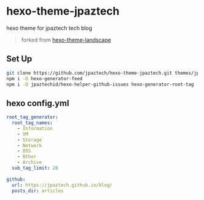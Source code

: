 # hexo-theme-jpaztech

hexo theme for jpaztech tech blog

> forked from [hexo-theme-landscape](https://github.com/hexojs/hexo-theme-landscape)

## Set Up

```sh
git clone https://github.com/jpaztech/hexo-theme-jpaztech.git themes/jpaztech
npm i -D hexo-generator-feed
npm i -D jpaztechid/hexo-helper-github-issues hexo-generator-root-tag
```

## hexo config.yml


```yml
root_tag_generator:
  root_tag_names:
    - Information
    - VM
    - Storage
    - Network
    - OSS
    - Other
    - Archive
  sub_tag_limit: 20
  
github:
  url: https://jpaztech.github.io/blog/
  posts_dir: articles

```
